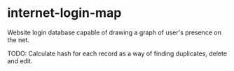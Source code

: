 # internet-login-map
Website login database capable of drawing a graph of user's presence on the net.

TODO:
Calculate hash for each record as a way of finding duplicates, delete and edit.